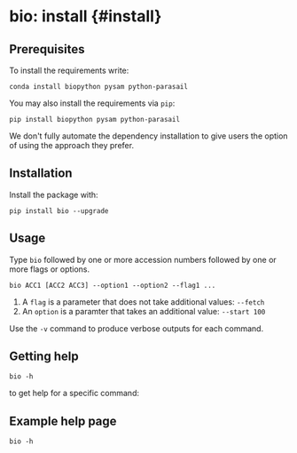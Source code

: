 # bio: install {#install}

## Prerequisites

To install the requirements write:

    conda install biopython pysam python-parasail 
    
You may also install the requirements via `pip`:

    pip install biopython pysam python-parasail
   
We don't fully automate the dependency installation to give users the option of using the approach they prefer.

## Installation
    
Install the package with:

    pip install bio --upgrade

## Usage

Type `bio` followed by one or more accession numbers followed by one or more flags or options.

    bio ACC1 [ACC2 ACC3] --option1 --option2 --flag1 ...
    
1. A `flag` is a parameter that does not take additional values: `--fetch`
1. An `option` is a paramter that takes an additional value: `--start 100`
    
Use the `-v` command to produce verbose outputs for each command. 

## Getting help

    bio -h
    
to get help for a specific command:
        
## Example help page

```{bash, comment=NA}
bio -h
```


